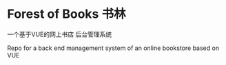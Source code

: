 # Forest of Books 书林
一个基于VUE的网上书店 后台管理系统

Repo for a back end management system of an online bookstore based on VUE
